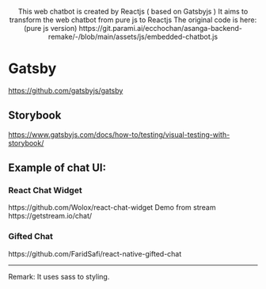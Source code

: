 <p align="center">
    This web chatbot is created by Reactjs ( based on Gatsbyjs )
    It aims to transform the web chatbot from pure js to Reactjs
    The original code is here: (pure js version)
    <a>https://git.parami.ai/ecchochan/asanga-backend-remake/-/blob/main/assets/js/embedded-chatbot.js</a>
</p>

<h1>
    Gatsby
</h1>

<a>https://github.com/gatsbyjs/gatsby</a>

<h2>Storybook</h2>

<a>https://www.gatsbyjs.com/docs/how-to/testing/visual-testing-with-storybook/</a>

<p>
    <h2>Example of chat UI:</h2>
    <h3>React Chat Widget</h3>
    <a>https://github.com/Wolox/react-chat-widget</a>
    Demo from stream
    <a>https://getstream.io/chat/</a>
    <h3>Gifted Chat</h3>
    <a>https://github.com/FaridSafi/react-native-gifted-chat</a>
</p>

***
<p>
    Remark:
    It uses sass to styling.
